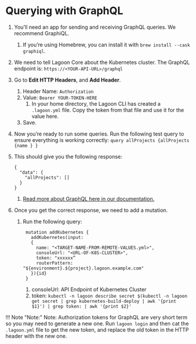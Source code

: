 # Querying with GraphQL

1. You’ll need an app for sending and receiving GraphQL queries. We recommend GraphiQL.
   1. If you’re using Homebrew, you can install it with `brew install --cask graphiql`.
2. We need to tell Lagoon Core about the Kubernetes cluster. The GraphQL endpoint is: `https://<YOUR-API-URL>/graphql`
3. Go to **Edit HTTP Headers**, and **Add Header**.
   1. Header Name: `Authorization`
   2. Value: `Bearer YOUR-TOKEN-HERE`
      1. In your home directory, the Lagoon CLI has created a `.lagoon.yml` file. Copy the token from that file and use it for the value here.&#x20;
   3. Save.
4. Now you’re ready to run some queries. Run the following test query to ensure everything is working correctly:&#x20;
    `query allProjects {allProjects {name } }`
5. This should give you the following response:

    ```text
    {
      "data": {
        "allProjects": []
      }
    }
    ```

    1. [Read more about GraphQL here in our documentation.](../using-lagoon-advanced/graphql.md)
6. Once you get the correct response, we need to add a mutation.
   1. Run the following query:

      ```text
       mutation addKubernetes {
         addKubernetes(input:
         {
           name: "<TARGET-NAME-FROM-REMOTE-VALUES.yml>",
           consoleUrl: "<URL-OF-K8S-CLUSTER>",
           token: "xxxxxx”
           routerPattern: "${environment}.${project}.lagoon.example.com"
         }){id}
       }
      ```

       1. consoleUrl: API Endpoint of Kubernetes Cluster
       2. token: `kubectl -n lagoon describe secret $(kubectl -n lagoon get secret | grep kubernetes-build-deploy | awk '{print $1}') | grep token: | awk '{print $2}'`

!!! Note "Note:"
    Note: Authorization tokens for GraphQL are very short term so you may need to generate a new one. Run `lagoon login` and then cat the `.lagoon.yml` file to get the new token, and replace the old token in the HTTP header with the new one.&#x20;
